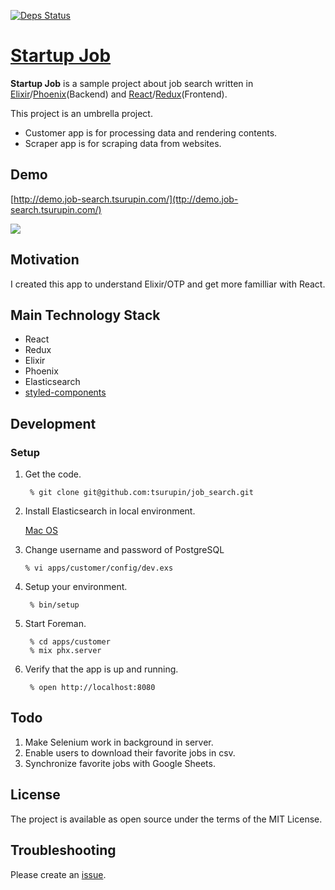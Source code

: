 [![Deps Status](https://beta.hexfaktor.org/badge/all/github/tsurupin/job_search.svg)](https://beta.hexfaktor.org/github/tsurupin/job_search)

# [Startup Job](http://demo.job-search.tsurupin.com/)


**Startup Job** is a sample project about job search written in [Elixir](http://elixir-lang.org/)/[Phoenix](http://www.phoenixframework.org/)(Backend) and [React](https://facebook.github.io/react/)/[Redux](http://redux.js.org/)(Frontend).
 
This project is an umbrella project.
 - Customer app is for processing data and rendering contents. 
 - Scraper app is for scraping data from websites.
 

Demo
-------
[http://demo.job-search.tsurupin.com/](ttp://demo.job-search.tsurupin.com/)

![](https://cloud.githubusercontent.com/assets/1782169/26284819/c05013f8-3df8-11e7-908b-3907c284aa92.gif)

Motivation
-------
I created this app to understand Elixir/OTP and get more familliar with React.

Main Technology Stack
-------
* React
* Redux
* Elixir
* Phoenix
* Elasticsearch
* [styled-components](https://styled-components.com/)

Development
--------

### Setup
1. Get the code.

        % git clone git@github.com:tsurupin/job_search.git
        
2. Install Elasticsearch in local environment.

   [Mac OS](https://chartio.com/resources/tutorials/how-to-install-elasticsearch-on-mac-os-x/)

3. Change username and password of PostgreSQL 

       % vi apps/customer/config/dev.exs
        
3. Setup your environment.

        % bin/setup

4. Start Foreman.

        % cd apps/customer
        % mix phx.server

5. Verify that the app is up and running.

        % open http://localhost:8080

Todo
-------
 1. Make Selenium work in background in server.
 2. Enable users to download their favorite jobs in csv.
 3. Synchronize favorite jobs with Google Sheets.


License
-------
 The project is available as open source under the terms of the MIT License.


Troubleshooting
-------
 Please create an [issue](https://github.com/tsurupin/job_search/issues).